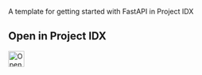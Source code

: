 A template for getting started with FastAPI in Project IDX

## Open in Project IDX 

<a href="https://idx.google.com/new?template=https://github.com/prakhar1989/idx-templates/tree/main/fastapi">
  <img
    alt="Open in IDX"
    src="https://cdn.idx.dev/btn/open_dark_32.svg"
    height="32"
  />
</a>
